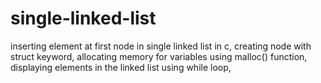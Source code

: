 # single-linked-list
inserting element at first node in single linked list in c,
creating node with struct keyword, 
allocating memory for variables using malloc() function,
displaying elements in the linked list using while loop,
